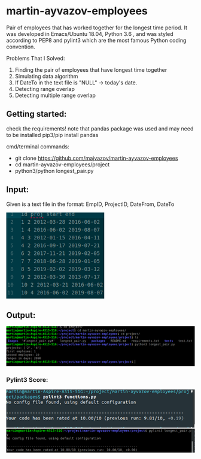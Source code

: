 # martin-ayvazov-employees
Pair of employees that has worked together for the longest time period. It was developed in Emacs/Ubuntu 18.04, Python 3.6 , and was styled according to PEP8 and pylint3 which are the most famous Python coding convention.

Problems That I Solved:
1. Finding the pair of employees that have longest time together
2. Simulating data algorithm
3. If DateTo in the text file is "NULL" -> today's date.
4. Detecting range overlap
5. Detecting multiple range overlap
## Getting started:
check the requirements!
note that pandas package was used and may need to be installed
pip3/pip install pandas

cmd/terminal commands:
- git clone https://github.com/majvazov/martin-ayvazov-employees
- cd martin-ayvazov-employees/project
- python3/python longest_pair.py 

## Input:
Given is a text file in the format: 
EmpID, ProjectID, DateFrom, DateTo 

![alt text](https://raw.githubusercontent.com/majvazov/martin-ayvazov-employees/master/project/Images/input.png)

## Output:

![alt text](https://raw.githubusercontent.com/majvazov/martin-ayvazov-employees/master/project/Images/output.png)

### Pylint3 Score:

![alt text](https://raw.githubusercontent.com/majvazov/martin-ayvazov-employees/master/project/Images/functions.png)
![alt text](https://raw.githubusercontent.com/majvazov/martin-ayvazov-employees/master/project/Images/longest_time.png)
